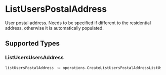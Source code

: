 # ListUsersPostalAddress

User postal address. Needs to be specified if different to the residential address, otherwise it is automatically populated.


## Supported Types

### ListUsersUsersAddress

```go
listUsersPostalAddress := operations.CreateListUsersPostalAddressListUsersUsersAddress(operations.ListUsersUsersAddress{/* values here */})
```

